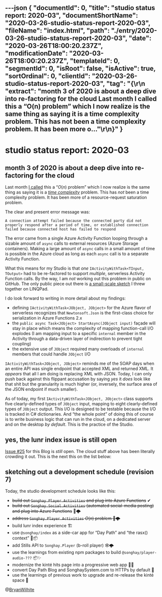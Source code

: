 ---json
{
  "documentId": 0,
  "title": "studio status report: 2020-03",
  "documentShortName": "2020-03-26-studio-status-report-2020-03",
  "fileName": "index.html",
  "path": "./entry/2020-03-26-studio-status-report-2020-03",
  "date": "2020-03-26T18:00:20.237Z",
  "modificationDate": "2020-03-26T18:00:20.237Z",
  "templateId": 0,
  "segmentId": 0,
  "isRoot": false,
  "isActive": true,
  "sortOrdinal": 0,
  "clientId": "2020-03-26-studio-status-report-2020-03",
  "tag": "{\r\n  \"extract\": \"month 3 of 2020 is about a deep dive into re-factoring for the cloud Last month I called this a “O(n) problem” which I now realize is the same thing as saying it is a time complexity problem. This has not been a time complexity problem. It has been more o…\"\r\n}"
}
---

# studio status report: 2020-03

## month 3 of 2020 is about a deep dive into re-factoring for the cloud

Last month [I called](http://songhayblog.azurewebsites.net/entry/2020-02-23-studio-status-report-2020-02) this a “_O_(_n_) problem” which I now realize is the same thing as saying it is a [_time complexity_](https://en.wikipedia.org/wiki/Time_complexity) problem. This has _not_ been a time complexity problem. It has been more of a resource-request saturation problem.

The clear and present error message was:

```plaintext
A connection attempt failed because the connected party did not properly respond after a period of time, or established connection failed because connected host has failed to respond
```

The error came from a single Azure Activity Function looping through a sizable amount of `async` calls to external resources (Azure Storage containers). Making a large amount of `async` calls in a small amount of time is possible in the Azure cloud as long as each `async` call is to a separate Activity Function.

What this means for my Studio is that _one_ `IActivityWithTask<TInput, TOutput>` had to be re-factored to support _multiple_, serverless Activity Function calls. By the way, I am _not_ working out this problem in public on GitHub. The only public piece out there is [a small-scale sketch](https://github.com/BryanWilhite/LinqPad/blob/master/Queries/funkyKB/Dictionary%20-%20treating%20method%20IO%20like%20data.linq) I threw together on LINQPad.

I do look forward to writing in more detail about my findings:

- defining `IActivityWithTask<JObject, JObject>` for the Azure flavor of serverless recognizes that `Newtonsoft.Json` is the first-class choice for serialization in Azure Functions 2.x
- the `public async Task<JObject> StartAsync(JObject input)` façade will stay in place which means the complexity of mapping function-call I/O explodes (I am mapping input to a specific `internal` member in the Activity through a data-driven layer of indirection to prevent tight coupling)
- the extensive use of `JObject` required many overloads of `internal` members that could handle `JObject` I/O

`IActivityWithTask<JObject, JObject>` reminds me of the SOAP days when an entire API was single endpoint that accepted XML and returned XML. It _appears_ that all I am doing is replacing XML with JSON. Today, I can only push back against this flippant accusation by saying _yes_ it _does_ look like that shit but the granularity is much higher (or, inversely, the surface area of the JSON endpoint if much smaller).

As of today, my first `IActivityWithTask<JObject, JObject>` class supports five clearly-defined types of `JObject` input, mapping to eight clearly-defined types of `JObject` output. This I/O is designed to be testable because the I/O is tracked in C# dictionaries. And “the whole point” of doing this of course is to write business logic that can run in the cloud, on a dedicated server and on the desktop _by default_. This is the practice of the Studio.

## yes, the lunr index issue is still open

[Issue #25](https://github.com/BryanWilhite/Blog/issues/25) for this Blog is _still_ open. The cloud stuff above has been literally crowding it out. This is the next this on the list below:

## sketching out a development schedule (revision 7)

Today, the studio development schedule looks like this:

- ~~build out `Songhay.Player.Activities` and plug into Azure Functions~~ ✔
- ~~build out `Songhay.Social.Activities` (automated social-media posting) and plug into Azure Functions~~ 🤖🌩
- ~~address `Songhay.Player.Activities` _O_(_n_) problem 🤖🌩~~
- build lunr index experience 🏗
- use `@songhay/index` as a side-car app for “Day Path” and “the rasx() context” 🚛📦
- add Stills API to `Songhay.Player` (b-roll player) 🕸🌩
- use the learnings from existing npm packages to build `@songhay/player-audio-???` 📦✨
- modernize the kinté hits page into a progressive web app 💄✨
- convert Day Path Blog and SonghaySystem.com to HTTPs by default 🔐
- use the learnings of previous work to upgrade and re-release the kinté space 🚀

@[BryanWilhite](https://twitter.com/BryanWilhite)
